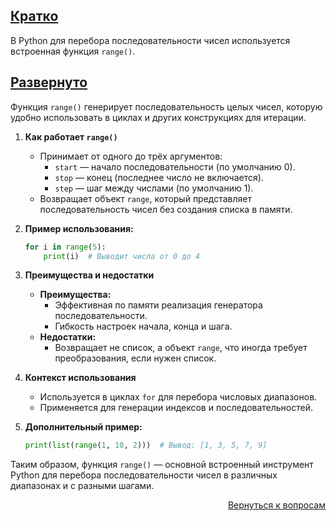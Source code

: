## <u>Кратко</u>

В Python для перебора последовательности чисел используется встроенная функция `range()`.

## <u>Развернуто</u>

Функция `range()` генерирует последовательность целых чисел, которую удобно использовать в циклах и других конструкциях
для итерации.

1. **Как работает `range()`**
    - Принимает от одного до трёх аргументов:
        - `start` — начало последовательности (по умолчанию 0).
        - `stop` — конец (последнее число не включается).
        - `step` — шаг между числами (по умолчанию 1).
    - Возвращает объект `range`, который представляет последовательность чисел без создания списка в памяти.

2. **Пример использования:**
    ```python
    for i in range(5):
        print(i)  # Выводит числа от 0 до 4
    ```

3. **Преимущества и недостатки**
    - **Преимущества:**
        - Эффективная по памяти реализация генератора последовательности.
        - Гибкость настроек начала, конца и шага.
    - **Недостатки:**
        - Возвращает не список, а объект `range`, что иногда требует преобразования, если нужен список.

4. **Контекст использования**
    - Используется в циклах `for` для перебора числовых диапазонов.
    - Применяется для генерации индексов и последовательностей.

5. **Дополнительный пример:**
    ```python
    print(list(range(1, 10, 2)))  # Вывод: [1, 3, 5, 7, 9]
    ```

Таким образом, функция `range()` — основной встроенный инструмент Python для перебора последовательности чисел в
различных диапазонах и с разными шагами.

<div align="right">

[Вернуться к вопросам](../Вопросы.md)

</div>
